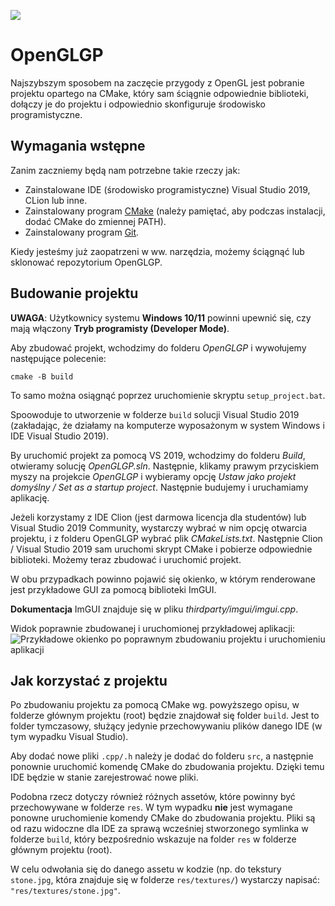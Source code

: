 [![](../../actions/workflows/cpp_cmake.yml/badge.svg)](../../actions)

# OpenGLGP

Najszybszym sposobem na zaczęcie przygody z OpenGL jest pobranie projektu opartego na CMake, który sam ściągnie
odpowiednie biblioteki, dołączy je do projektu i odpowiednio skonfiguruje środowisko programistyczne.

## Wymagania wstępne

Zanim zaczniemy będą nam potrzebne takie rzeczy jak:

* Zainstalowane IDE (środowisko programistyczne) Visual Studio 2019, CLion lub inne.
* Zainstalowany program [CMake](https://cmake.org/download/) (należy pamiętać, aby podczas instalacji, dodać CMake do
  zmiennej PATH).
* Zainstalowany program [Git](https://git-scm.com/downloads).

Kiedy jesteśmy już zaopatrzeni w ww. narzędzia, możemy ściągnąć lub sklonować repozytorium OpenGLGP.

## Budowanie projektu

**UWAGA**: Użytkownicy systemu **Windows 10/11** powinni upewnić się, czy mają włączony **Tryb programisty (Developer
Mode)**.

Aby zbudować projekt, wchodzimy do folderu _OpenGLGP_ i wywołujemy następujące polecenie:

```
cmake -B build
```

To samo można osiągnąć poprzez uruchomienie skryptu `setup_project.bat`.

Spoowoduje to utworzenie w folderze `build` solucji Visual Studio 2019 (zakładając, że działamy na komputerze
wyposażonym w system Windows i IDE Visual Studio 2019).

By uruchomić projekt za pomocą VS 2019, wchodzimy do folderu _Build_, otwieramy solucję _OpenGLGP.sln_. Następnie,
klikamy prawym przyciskiem myszy na projekcie _OpenGLGP_ i wybieramy opcję _Ustaw jako projekt domyślny / Set as a
startup project_. Następnie budujemy i uruchamiamy aplikację.

Jeżeli korzystamy z IDE Clion (jest darmowa licencja dla studentów) lub Visual Studio 2019 Community, wystarczy wybrać w
nim opcję otwarcia projektu, i z folderu OpenGLGP wybrać plik _CMakeLists.txt_. Następnie Clion / Visual Studio 2019 sam
uruchomi skrypt CMake i pobierze odpowiednie biblioteki. Możemy teraz zbudować i uruchomić projekt.

W obu przypadkach powinno pojawić się okienko, w którym renderowane jest przykładowe GUI za pomocą biblioteki ImGUI.

__Dokumentacja__ ImGUI znajduje się w pliku _thirdparty/imgui/imgui.cpp_.

Widok poprawnie zbudowanej i uruchomionej przykładowej aplikacji:
![Przykładowe okienko po poprawnym zbudowaniu projektu i uruchomieniu aplikacji](example.png)

## Jak korzystać z projektu

Po zbudowaniu projektu za pomocą CMake wg. powyższego opisu, w folderze głównym projektu (root) będzie znajdował się
folder `build`. Jest to folder tymczasowy, służący jedynie przechowywaniu plików danego IDE (w tym wypadku Visual
Studio).

Aby dodać nowe pliki `.cpp/.h` należy je dodać do folderu `src`, a następnie ponownie uruchomić komendę CMake do
zbudowania projektu. Dzięki temu IDE będzie w stanie zarejestrować nowe pliki.

Podobna rzecz dotyczy również różnych assetów, które powinny być przechowywane w folderze `res`. W tym wypadku **nie**
jest wymagane ponowne uruchomienie komendy CMake do zbudowania projektu. Pliki są od razu widoczne dla IDE za sprawą
wcześniej stworzonego symlinka w folderze `build`, który bezpośrednio wskazuje na folder `res` w folderze głównym
projektu (root).

W celu odwołania się do danego assetu w kodzie (np. do tekstury `stone.jpg`, która znajduje się w
folderze `res/textures/`) wystarczy napisać: `"res/textures/stone.jpg"`.